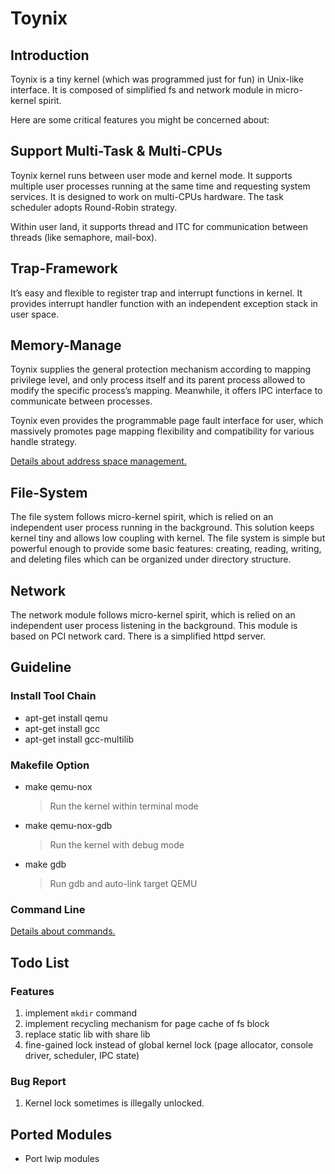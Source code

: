 # Toynix

## Introduction

Toynix is a tiny kernel (which was programmed just for fun) in Unix-like interface. It is composed of simplified fs and network module in micro-kernel spirit.

Here are some critical features you might be concerned about:

## Support Multi-Task & Multi-CPUs

Toynix kernel runs between user mode and kernel mode. It supports multiple user processes running at the same time and requesting system services. It is designed to work on multi-CPUs hardware. The task scheduler adopts Round-Robin strategy.

Within user land, it supports thread and ITC for communication between threads (like semaphore, mail-box).

## Trap-Framework

It’s easy and flexible to register trap and interrupt functions in kernel. It provides interrupt handler function with an independent exception stack in user space.

## Memory-Manage

Toynix supplies the general protection mechanism according to mapping privilege level, and only process itself and its parent process allowed to modify the specific process’s mapping. Meanwhile, it offers IPC interface to communicate between processes.

Toynix even provides the programmable page fault interface for user, which massively promotes page mapping flexibility and compatibility for various handle strategy.

[Details about address space management.](./readme/mm.md)

## File-System

The file system follows micro-kernel spirit, which is relied on an independent user process running in the background. This solution keeps kernel tiny and allows low coupling with kernel. The file system is simple but powerful enough to provide some basic features: creating, reading, writing, and deleting files which can be organized under directory structure.

## Network

The network module follows micro-kernel spirit, which is relied on an independent user process listening in the background. This module is based on PCI network card. There is a simplified httpd server.

## Guideline

### Install Tool Chain

* apt-get install qemu
* apt-get install gcc
* apt-get install gcc-multilib

### Makefile Option

* make qemu-nox
  > Run the kernel within terminal mode
* make qemu-nox-gdb
  > Run the kernel with debug mode
* make gdb
  > Run gdb and auto-link target QEMU

### Command Line

[Details about commands.](./readme/command_line.md)

## Todo List

### Features

1. implement `mkdir` command
2. implement recycling mechanism for page cache of fs block
3. replace static lib with share lib
4. fine-gained lock instead of global kernel lock (page allocator, console driver, scheduler, IPC state)

### Bug Report

1. Kernel lock sometimes is illegally unlocked.

## Ported Modules

* Port lwip modules
